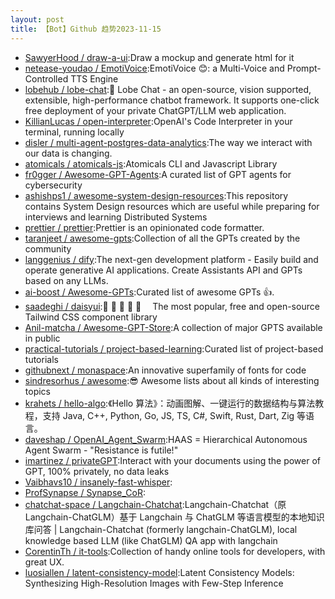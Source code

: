 ```yaml
---
layout: post
title: 【Bot】Github 趋势2023-11-15
---
```


* [SawyerHood / draw-a-ui](https://github.com/SawyerHood/draw-a-ui):Draw a mockup and generate html for it
* [netease-youdao / EmotiVoice](https://github.com/netease-youdao/EmotiVoice):EmotiVoice 😊: a Multi-Voice and Prompt-Controlled TTS Engine
* [lobehub / lobe-chat](https://github.com/lobehub/lobe-chat):🤖 Lobe Chat - an open-source, vision supported, extensible, high-performance chatbot framework. It supports one-click free deployment of your private ChatGPT/LLM web application.
* [KillianLucas / open-interpreter](https://github.com/KillianLucas/open-interpreter):OpenAI's Code Interpreter in your terminal, running locally
* [disler / multi-agent-postgres-data-analytics](https://github.com/disler/multi-agent-postgres-data-analytics):The way we interact with our data is changing.
* [atomicals / atomicals-js](https://github.com/atomicals/atomicals-js):Atomicals CLI and Javascript Library
* [fr0gger / Awesome-GPT-Agents](https://github.com/fr0gger/Awesome-GPT-Agents):A curated list of GPT agents for cybersecurity
* [ashishps1 / awesome-system-design-resources](https://github.com/ashishps1/awesome-system-design-resources):This repository contains System Design resources which are useful while preparing for interviews and learning Distributed Systems
* [prettier / prettier](https://github.com/prettier/prettier):Prettier is an opinionated code formatter.
* [taranjeet / awesome-gpts](https://github.com/taranjeet/awesome-gpts):Collection of all the GPTs created by the community
* [langgenius / dify](https://github.com/langgenius/dify):The next-gen development platform - Easily build and operate generative AI applications. Create Assistants API and GPTs based on any LLMs.
* [ai-boost / Awesome-GPTs](https://github.com/ai-boost/Awesome-GPTs):Curated list of awesome GPTs 👍.
* [saadeghi / daisyui](https://github.com/saadeghi/daisyui):🌼 🌼 🌼 🌼 🌼  The most popular, free and open-source Tailwind CSS component library
* [Anil-matcha / Awesome-GPT-Store](https://github.com/Anil-matcha/Awesome-GPT-Store):A collection of major GPTS available in public
* [practical-tutorials / project-based-learning](https://github.com/practical-tutorials/project-based-learning):Curated list of project-based tutorials
* [githubnext / monaspace](https://github.com/githubnext/monaspace):An innovative superfamily of fonts for code
* [sindresorhus / awesome](https://github.com/sindresorhus/awesome):😎 Awesome lists about all kinds of interesting topics
* [krahets / hello-algo](https://github.com/krahets/hello-algo):《Hello 算法》：动画图解、一键运行的数据结构与算法教程，支持 Java, C++, Python, Go, JS, TS, C#, Swift, Rust, Dart, Zig 等语言。
* [daveshap / OpenAI_Agent_Swarm](https://github.com/daveshap/OpenAI_Agent_Swarm):HAAS = Hierarchical Autonomous Agent Swarm - "Resistance is futile!"
* [imartinez / privateGPT](https://github.com/imartinez/privateGPT):Interact with your documents using the power of GPT, 100% privately, no data leaks
* [Vaibhavs10 / insanely-fast-whisper](https://github.com/Vaibhavs10/insanely-fast-whisper):
* [ProfSynapse / Synapse_CoR](https://github.com/ProfSynapse/Synapse_CoR):
* [chatchat-space / Langchain-Chatchat](https://github.com/chatchat-space/Langchain-Chatchat):Langchain-Chatchat（原Langchain-ChatGLM）基于 Langchain 与 ChatGLM 等语言模型的本地知识库问答 | Langchain-Chatchat (formerly langchain-ChatGLM), local knowledge based LLM (like ChatGLM) QA app with langchain
* [CorentinTh / it-tools](https://github.com/CorentinTh/it-tools):Collection of handy online tools for developers, with great UX.
* [luosiallen / latent-consistency-model](https://github.com/luosiallen/latent-consistency-model):Latent Consistency Models: Synthesizing High-Resolution Images with Few-Step Inference
